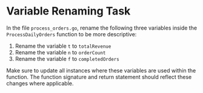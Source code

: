 # Variable Renaming Task

In the file `process_orders.go`, rename the following three variables inside the `ProcessDailyOrders` function to be more descriptive:

1. Rename the variable `t` to `totalRevenue`
2. Rename the variable `n` to `orderCount`
3. Rename the variable `f` to `completedOrders`

Make sure to update all instances where these variables are used within the function. The function signature and return statement should reflect these changes where applicable.